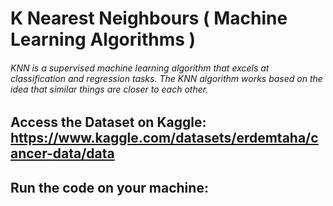 # K Nearest Neighbours ( Machine Learning Algorithms )

###### KNN is a supervised machine learning algorithm that excels at classification and regression tasks. The KNN algorithm works based on the idea that similar things are closer to each other.

## Access the Dataset on Kaggle: https://www.kaggle.com/datasets/erdemtaha/cancer-data/data

## Run the code on your machine: 



